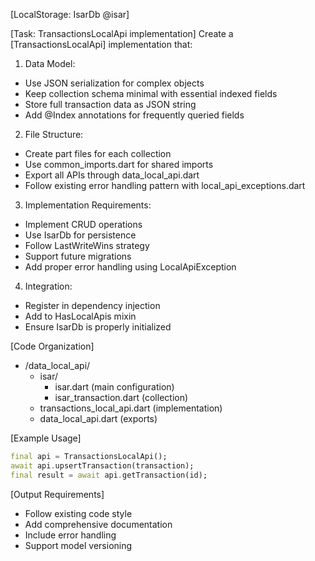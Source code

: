 [LocalStorage: IsarDb @isar]

[Task: TransactionsLocalApi implementation]
Create a [TransactionsLocalApi] implementation that:

1. Data Model:

- Use JSON serialization for complex objects
- Keep collection schema minimal with essential indexed fields
- Store full transaction data as JSON string
- Add @Index annotations for frequently queried fields

2. File Structure:

- Create part files for each collection
- Use common_imports.dart for shared imports
- Export all APIs through data_local_api.dart
- Follow existing error handling pattern with local_api_exceptions.dart

3. Implementation Requirements:

- Implement CRUD operations
- Use IsarDb for persistence
- Follow LastWriteWins strategy
- Support future migrations
- Add proper error handling using LocalApiException

4. Integration:

- Register in dependency injection
- Add to HasLocalApis mixin
- Ensure IsarDb is properly initialized

[Code Organization]

- /data_local_api/
  - isar/
    - isar.dart (main configuration)
    - isar_transaction.dart (collection)
  - transactions_local_api.dart (implementation)
  - data_local_api.dart (exports)

[Example Usage]

```dart
final api = TransactionsLocalApi();
await api.upsertTransaction(transaction);
final result = await api.getTransaction(id);
```

[Output Requirements]

- Follow existing code style
- Add comprehensive documentation
- Include error handling
- Support model versioning
